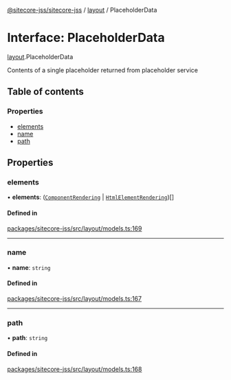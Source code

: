 [@sitecore-jss/sitecore-jss](../README.md) / [layout](../modules/layout.md) / PlaceholderData

# Interface: PlaceholderData

[layout](../modules/layout.md).PlaceholderData

Contents of a single placeholder returned from placeholder service

## Table of contents

### Properties

- [elements](layout.PlaceholderData.md#elements)
- [name](layout.PlaceholderData.md#name)
- [path](layout.PlaceholderData.md#path)

## Properties

### elements

• **elements**: ([`ComponentRendering`](layout.ComponentRendering.md) \| [`HtmlElementRendering`](layout.HtmlElementRendering.md))[]

#### Defined in

[packages/sitecore-jss/src/layout/models.ts:169](https://github.com/Sitecore/jss/blob/cafe663df/packages/sitecore-jss/src/layout/models.ts#L169)

___

### name

• **name**: `string`

#### Defined in

[packages/sitecore-jss/src/layout/models.ts:167](https://github.com/Sitecore/jss/blob/cafe663df/packages/sitecore-jss/src/layout/models.ts#L167)

___

### path

• **path**: `string`

#### Defined in

[packages/sitecore-jss/src/layout/models.ts:168](https://github.com/Sitecore/jss/blob/cafe663df/packages/sitecore-jss/src/layout/models.ts#L168)
